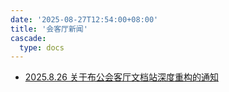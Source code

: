 ```yaml
---
date: '2025-08-27T12:54:00+08:00'
title: '会客厅新闻'
cascade:
  type: docs
---
```


* [2025.8.26 关于布公会客厅文档站深度重构的通知](./20250826)